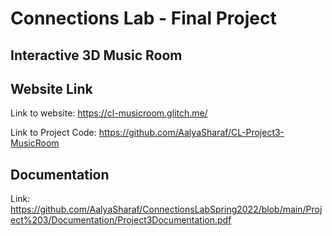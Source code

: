 # Connections Lab - Final Project

## Interactive 3D Music Room

## Website Link

Link to website: 
https://cl-musicroom.glitch.me/

Link to Project Code: 
https://github.com/AalyaSharaf/CL-Project3-MusicRoom

## Documentation

Link: https://github.com/AalyaSharaf/ConnectionsLabSpring2022/blob/main/Project%203/Documentation/Project3Documentation.pdf

